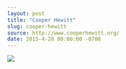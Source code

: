 ```yaml
---
layout: post
title: "Cooper Hewitt"
slug: cooper-hewitt
source: http://www.cooperhewitt.org/
date: 2015-4-28 00:00:00 -0700
---
```


<img src="{{ site.url }}/assets/img/screenshots/cooper-hewitt.jpg">
